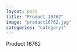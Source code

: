```yaml
---
layout: post
title: "Product 16762"
image: "product16762.jpg"
categories: "category1"
---
```

Product 16762
